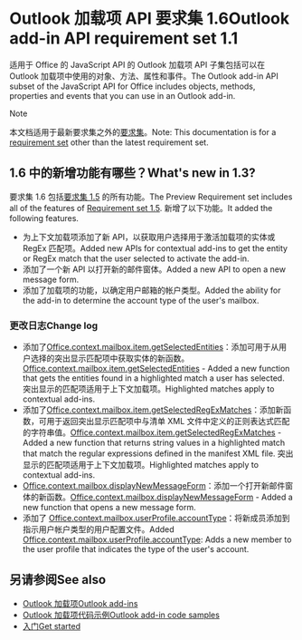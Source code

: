 # <a name="outlook-add-in-api-requirement-set-16"></a><span data-ttu-id="f39c6-101">Outlook 加载项 API 要求集 1.6</span><span class="sxs-lookup"><span data-stu-id="f39c6-101">Outlook add-in API requirement set 1.1</span></span>

<span data-ttu-id="f39c6-102">适用于 Office 的 JavaScript API 的 Outlook 加载项 API 子集包括可以在 Outlook 加载项中使用的对象、方法、属性和事件。</span><span class="sxs-lookup"><span data-stu-id="f39c6-102">The Outlook add-in API subset of the JavaScript API for Office includes objects, methods, properties and events that you can use in an Outlook add-in.</span></span>

> [!NOTE]
> <span data-ttu-id="f39c6-103">本文档适用于最新要求集之外的[要求集](/office/dev/add-ins/reference/requirement-sets/outlook-api-requirement-sets)。</span><span class="sxs-lookup"><span data-stu-id="f39c6-103">Note: This documentation is for a [requirement set](/office/dev/add-ins/reference/requirement-sets/outlook-api-requirement-sets) other than the latest requirement set.</span></span>

## <a name="whats-new-in-16"></a><span data-ttu-id="f39c6-104">1.6 中的新增功能有哪些？</span><span class="sxs-lookup"><span data-stu-id="f39c6-104">What's new in 1.3?</span></span>

<span data-ttu-id="f39c6-105">要求集 1.6 包括[要求集 1.5](../requirement-set-1.5/outlook-requirement-set-1.5.md) 的所有功能。</span><span class="sxs-lookup"><span data-stu-id="f39c6-105">The Preview Requirement set includes all of the features of [Requirement set 1.5](../requirement-set-1.5/outlook-requirement-set-1.5.md).</span></span> <span data-ttu-id="f39c6-106">新增了以下功能。</span><span class="sxs-lookup"><span data-stu-id="f39c6-106">It added the following features.</span></span>

- <span data-ttu-id="f39c6-107">为上下文加载项添加了新 API，以获取用户选择用于激活加载项的实体或 RegEx 匹配项。</span><span class="sxs-lookup"><span data-stu-id="f39c6-107">Added new APIs for contextual add-ins to get the entity or RegEx match that the user selected to activate the add-in.</span></span>
- <span data-ttu-id="f39c6-108">添加了一个新 API 以打开新的邮件窗体。</span><span class="sxs-lookup"><span data-stu-id="f39c6-108">Added a new API to open a new message form.</span></span>
- <span data-ttu-id="f39c6-109">添加了加载项的功能，以确定用户邮箱的帐户类型。</span><span class="sxs-lookup"><span data-stu-id="f39c6-109">Added the ability for the add-in to determine the account type of the user's mailbox.</span></span>

### <a name="change-log"></a><span data-ttu-id="f39c6-110">更改日志</span><span class="sxs-lookup"><span data-stu-id="f39c6-110">Change log</span></span>

- <span data-ttu-id="f39c6-111">添加了[Office.context.mailbox.item.getSelectedEntities](office.context.mailbox.item.md#getselectedentities--entitiesjavascriptapioutlook16officeentities)：添加可用于从用户选择的突出显示匹配项中获取实体的新函数。</span><span class="sxs-lookup"><span data-stu-id="f39c6-111">[Office.context.mailbox.item.getSelectedEntities](office.context.mailbox.item.md#getselectedentities--entitiesjavascriptapioutlook16officeentities) - Added a new function that gets the entities found in a highlighted match a user has selected.</span></span> <span data-ttu-id="f39c6-112">突出显示的匹配项适用于上下文加载项。</span><span class="sxs-lookup"><span data-stu-id="f39c6-112">Highlighted matches apply to contextual add-ins.</span></span>
- <span data-ttu-id="f39c6-113">添加了[Office.context.mailbox.item.getSelectedRegExMatches](office.context.mailbox.item.md#getselectedregexmatches--object)：添加新函数，可用于返回突出显示匹配项中与清单 XML 文件中定义的正则表达式匹配的字符串值。</span><span class="sxs-lookup"><span data-stu-id="f39c6-113">[Office.context.mailbox.item.getSelectedRegExMatches](office.context.mailbox.item.md#getselectedregexmatches--object) - Added a new function that returns string values in a highlighted match that match the regular expressions defined in the manifest XML file.</span></span> <span data-ttu-id="f39c6-114">突出显示的匹配项适用于上下文加载项。</span><span class="sxs-lookup"><span data-stu-id="f39c6-114">Highlighted matches apply to contextual add-ins.</span></span>
- <span data-ttu-id="f39c6-115">[Office.context.mailbox.displayNewMessageForm](office.context.mailbox.md#displaynewmessageformparameters)：添加一个打开新邮件窗体的新函数。</span><span class="sxs-lookup"><span data-stu-id="f39c6-115">[Office.context.mailbox.displayNewMessageForm](office.context.mailbox.md#displaynewmessageformparameters) - Added a new function that opens a new message form.</span></span>
- <span data-ttu-id="f39c6-116">添加了 [Office.context.mailbox.userProfile.accountType](office.context.mailbox.userprofile.md#accounttype-string)：将新成员添加到指示用户帐户类型的用户配置文件。</span><span class="sxs-lookup"><span data-stu-id="f39c6-116">Added [Office.context.mailbox.userProfile.accountType](office.context.mailbox.userprofile.md#accounttype-string): Adds a new member to the user profile that indicates the type of the user's account.</span></span>

## <a name="see-also"></a><span data-ttu-id="f39c6-117">另请参阅</span><span class="sxs-lookup"><span data-stu-id="f39c6-117">See also</span></span>

- [<span data-ttu-id="f39c6-118">Outlook 加载项</span><span class="sxs-lookup"><span data-stu-id="f39c6-118">Outlook add-ins</span></span>](https://docs.microsoft.com/outlook/add-ins/)
- [<span data-ttu-id="f39c6-119">Outlook 加载项代码示例</span><span class="sxs-lookup"><span data-stu-id="f39c6-119">Outlook add-in code samples</span></span>](https://developer.microsoft.com/outlook/gallery/?filterBy=Outlook,Samples,Add-ins)
- [<span data-ttu-id="f39c6-120">入门</span><span class="sxs-lookup"><span data-stu-id="f39c6-120">Get started</span></span>](https://docs.microsoft.com/outlook/add-ins/quick-start)